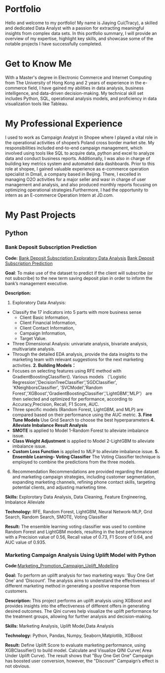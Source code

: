 # Portfolio
Hello and welcome to my portfolio! My name is Jiaying Cui(Tracy), a skilled and dedicated Data Analyst with a passion for extracting meaningful insights from complex data sets. In this portfolio summary, I will provide an overview of my expertise, highlight key skills, and showcase some of the notable projects I have successfully completed.
# Get to Know Me
With a Master's degree in Electronic Commerce and Internet Computing from The University of Hong Kong and 2 years of experience in the e-commerce field, I have gained my abilities in data analysis, business intelligence, and data-driven decision-making. My technical skill set includes Python, SQL, operational analysis models, and proficiency in data visualization tools like Tableau.
# My Professional Experience
I used to work as Campaign Analyst in Shopee where I played a vital role in the operational activities of shopee’s Poland cross border market site. My responsibilities included end-to-end campaign management, which involved using tools like SQL to acquire data, python and excel to analyze data and conduct business reports. Additionally, I was also in charge of building key metrics system and automated data dashboards.  Prior to this role at shopee, I gained valuable experience as e-commerce operation specialist in Dmall, a company based in Beijing. There, I excelled in managing O2O activities for a major seller and wasr in charge of user management and analysis, and also produced monthly reports focusing on optimizing operational strategies.Furthermore, I had the opportunity to intern as an E-commerce Operation Intern at JD.com.
# My Past Projects
## Python
### Bank Deposit Subscription Prediction 
**Code:** [Bank Deposit Subscription Exploratory Data Analysis](https://github.com/TracyCJY/-Bank-Saving-Deposit-Subscription-Plan-Campaign/blob/main/Bank_Deposit_Subscription_EDA.ipynb)
[Bank Deposit Subscription Prediction](https://github.com/TracyCJY/-Bank-Saving-Deposit-Subscription-Plan-Campaign/blob/main/Bank_Deposit_Subscription_Prediction.ipynb)

**Goal**: To make use of the dataset to predict if the client will subscribe (or not subscribe) to the new term saving deposit plan in order to inform the bank’s management executive.

**Description:** 
1. Exploratory Data Analysis: 
- Classify the 17 indicators into 5 parts with more business sense
  - Client Basic Information,
  - Client Financial Information,
  - Client Contact Information,
  - Campaign Information,
  - Target Value.
- Three Dimensional Analysis: univariate analysis, bivariate analysis, multivariate analysis. 
- Through the detailed EDA analysis, provide the data insights to the marketing team with relevant suggestions for the next marketing activities.
**2. Building Models：**
- Focuses on selecting features using RFE method with GradientBoostingClassifier(). Various models （'Logistic Regression','DecisionTreeClassifier','SGDClassifier', 'KNeighborsClassifier', 'SVCModel','Random Forest','XGBoost','GradientBoostingClassifier','LightGBM','MLP'） are then selected and optimized for performance, according to Accuracy,Precision, Recall, F1 Score, AUC.
- Three specific models (Random Forest, LightGBM, and MLP) are compared based on their performance using the AUC metric. 
**3. Fine Tune Models** 
Use Grid Search to choose the best hyperparameters
**4. Alleviate Imbalance Result Analysis**
- **SMOTE** is applied to Model 1-Random Forest to alleviate imbalance issue. 
- **Class Weight Adjustment** is applied to Model 2-LightGBM to alleviate imbalance issue. 
- **Custom Loss Function** is applied to MLP to alleviate imbalance issue.
**5. Ensemble Learning- Voting Classifier**
The Voting Classifier technique is employed to combine the predictions from the three models.
6. Recommendation
Recommendations are provided regarding the dataset and marketing campaign strategies, including customer segmentation, expanding marketing channels, refining phone contact skills, targeting potential clients, and adjusting marketing time.

**Skills:** Explorotary Data Analysis, Data Cleaning, Feature Engineering, Imbalance Alleviate

**Technology:** RFE, Random Forest, LightGBM, Neural Network-MLP, Grid Search, Random Search, SMOTE, Voting Classifier

**Result:** The ensemble learning voting classifier was used to combine Random Forest and LightGBM models, resulting in the best performance with a Precision value of 0.56, Recall value of 0.73, F1 Score of 0.64, and AUC value of 0.935.

### Marketing Campaign Analysis Using Uplift Model with Python
**Code:**[Marketing_Promotion_Campaign_Uplift_Modelling](https://github.com/TracyCJY/Uplift-Model/blob/main/Marketing_Promotion_Campaign_Uplift_Modelling.ipynb)    

**Goal:** To perform an uplift analysis for two marketing ways: 'Buy One Get One' and 'Discount'. The analysis aims to understand the effectiveness of different marketing method in generating a positive response from customers.   

**Description:** This project performs an uplift analysis using XGBoost and provides insights into the effectiveness of different offers in generating desired outcomes. The Qini curves help visualize the uplift performance for the treatment groups, allowing for further analysis and decision-making.

**Skills:** Marketing Analysis, Uplift Model,Data Analysis

**Technology:** Python, Pandas, Numpy, Seaborn,Matplotlib, XGBoost

**Result:** Define Uplift Score to evaluate marketing performance, using XGBClassifier() to build model. Calculate and Visualize QINI Curve( Area Under Uplift Curve). The result shows that "Buy One Get One" Campaign has boosted user conversion, however, the "Discount" Campaign‘s effect is not obvious.



